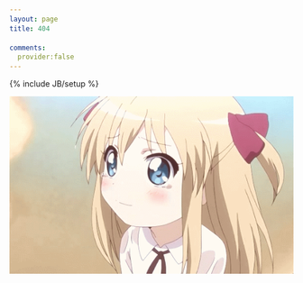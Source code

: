 ```yaml
---
layout: page
title: 404

comments:
  provider:false
---
```

{% include JB/setup %}



<div align="center" >
<img src="/media/pic/404.gif" /> 
<br />
</div>

